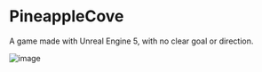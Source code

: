 # PineappleCove

A game made with Unreal Engine 5, with no clear goal or direction.

![image]([https://github.com/tacosontitan/PineappleCove/assets/65432314/76898cbb-73cc-4b5b-a79e-f90d629d7b46](https://github.com/tacosontitan/PineappleCove/blob/main/resources/banner.png?raw=true))
